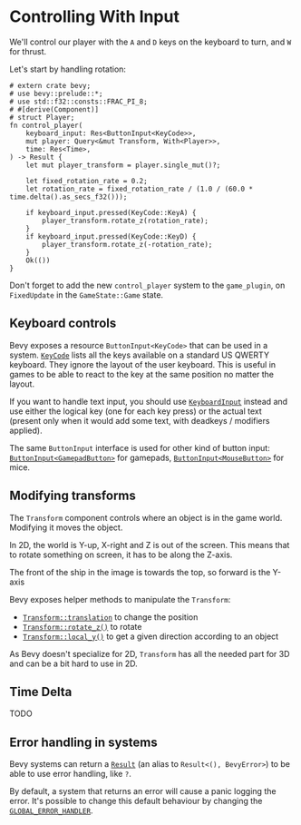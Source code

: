 # Controlling With Input

We'll control our player with the `A` and `D` keys on the keyboard to turn, and `W` for thrust.

Let's start by handling rotation:

```rust,no_run
# extern crate bevy;
# use bevy::prelude::*;
# use std::f32::consts::FRAC_PI_8;
# #[derive(Component)]
# struct Player;
fn control_player(
    keyboard_input: Res<ButtonInput<KeyCode>>,
    mut player: Query<&mut Transform, With<Player>>,
    time: Res<Time>,
) -> Result {
    let mut player_transform = player.single_mut()?;

    let fixed_rotation_rate = 0.2;
    let rotation_rate = fixed_rotation_rate / (1.0 / (60.0 * time.delta().as_secs_f32()));

    if keyboard_input.pressed(KeyCode::KeyA) {
        player_transform.rotate_z(rotation_rate);
    }
    if keyboard_input.pressed(KeyCode::KeyD) {
        player_transform.rotate_z(-rotation_rate);
    }
    Ok(())
}
```

<div class="warning">

Don't forget to add the new `control_player` system to the `game_plugin`, on `FixedUpdate` in the `GameState::Game` state.

</div>

## Keyboard controls

Bevy exposes a resource `ButtonInput<KeyCode>` that can be used in a system. [`KeyCode`](https://docs.rs/bevy/0.16.0/bevy/input/keyboard/enum.KeyCode.html) lists all the keys available on a standard US QWERTY keyboard. They ignore the layout of the user keyboard. This is useful in games to be able to react to the key at the same position no matter the layout.

If you want to handle text input, you should use [`KeyboardInput`](https://docs.rs/bevy/0.16.0/bevy/input/keyboard/struct.KeyboardInput.html) instead and use either the logical key (one for each key press) or the actual text (present only when it would add some text, with deadkeys / modifiers applied).

The same `ButtonInput` interface is used for other kind of button input: [`ButtonInput<GamepadButton>`](https://docs.rs/bevy/0.16.0/bevy/input/gamepad/enum.GamepadButton.html) for gamepads, [`ButtonInput<MouseButton>`](https://docs.rs/bevy/0.16.0/bevy/input/mouse/enum.MouseButton.html) for mice.

## Modifying transforms

The `Transform` component controls where an object is in the game world. Modifying it moves the object.

In 2D, the world is Y-up, X-right and Z is out of the screen. This means that to rotate something on screen, it has to be along the Z-axis.

The front of the ship in the image is towards the top, so forward is the Y-axis

Bevy exposes helper methods to manipulate the `Transform`:

- [`Transform::translation`](https://docs.rs/bevy/0.16.0/bevy/prelude/struct.Transform.html#structfield.translation) to change the position
- [`Transform::rotate_z()`](https://docs.rs/bevy/0.16.0/bevy/prelude/struct.Transform.html#method.rotate_z) to rotate
- [`Transform::local_y()`](https://docs.rs/bevy/0.16.0/bevy/prelude/struct.Transform.html#method.local_y) to get a given direction according to an object

As Bevy doesn't specialize for 2D, `Transform` has all the needed part for 3D and can be a bit hard to use in 2D.

## Time Delta

TODO

## Error handling in systems

Bevy systems can return a [`Result`](https://docs.rs/bevy/0.16.0/bevy/ecs/error/type.Result.html) (an alias to `Result<(), BevyError>`) to be able to use error handling, like `?`.

By default, a system that returns an error will cause a panic logging the error. It's possible to change this default behaviour by changing the [`GLOBAL_ERROR_HANDLER`](https://docs.rs/bevy/0.16.0/bevy/ecs/error/static.GLOBAL_ERROR_HANDLER.html).
